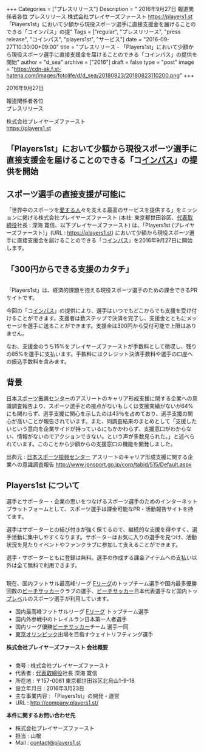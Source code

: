 +++
Categories = ["プレスリリース"]
Description = " 2016年9月27日  報道関係者各位 プレスリリース  株式会社プレイヤーズファースト https://players1.st  「Players1st」において少額から現役スポーツ選手に直接支援金を届けることのできる「コインパス」の提"
Tags = ["regular", "プレスリリース", "press release", "コインパス", "players1st", "サービス"]
date = "2016-09-27T10:30:00+09:00"
title = "プレスリリース - 「Players1st」において少額から現役スポーツ選手に直接支援金を届けることのできる「コインパス」の提供を開始"
author = "d_sea"
archive = ["2016"]
draft = false
type = "post"
image = "https://cdn-ak.f.st-hatena.com/images/fotolife/d/d_sea/20180823/20180823110200.png"
+++

<body>
<p>2016年9月27日</p>


<p>
報道関係者各位<br>プレスリリース</p>


<p>株式会社プレイヤーズファースト<br><a href="https://players1.st">https://players1.st</a></p>


<h2>「Players1st」において少額から現役スポーツ選手に直接支援金を届けることのできる「コ<a class="keyword" href="http://d.hatena.ne.jp/keyword/%A5%A4%A5%F3%A5%D1%A5%B9">インパス</a>」の提供を開始</h2>


<h2>スポーツ選手の直接支援が可能に</h2>


<p>「世界中のスポーツを<a class="keyword" href="http://d.hatena.ne.jp/keyword/%B0%A6%A4%B9%A4%EB%BF%CD">愛する人</a>々を支える最高のサービスを提供する」をミッションに掲げる株式会社プレイヤーズファースト (本社: 東京都世田谷区、<a class="keyword" href="http://d.hatena.ne.jp/keyword/%C2%E5%C9%BD%BC%E8%C4%F9%CC%F2">代表取締役</a>社長 : 深海 寛信、以下プレイヤーズファースト) は、「Players1st (プレイヤーズファースト)」(URL : <a href="https://players1.st">https://players1.st</a>) において少額から現役スポーツ選手に直接支援金を届けることのできる「コ<a class="keyword" href="http://d.hatena.ne.jp/keyword/%A5%A4%A5%F3%A5%D1%A5%B9">インパス</a>」を2016年9月27日に開始します。</p>





<h2>「300円からできる支援のカタチ」</h2>


<p><figure data-orig-width="534" data-orig-height="534" class="tmblr-full"><img src="https://cdn-ak.f.st-hatena.com/images/fotolife/d/d_sea/20180823/20180823110200.png" data-orig-width="534" data-orig-height="534" alt=""></figure></p>
<p>「Players1st」は、経済的課題を抱える現役スポーツ選手のための課金できるPRサイトです。</p>
<p>今回の「コ<a class="keyword" href="http://d.hatena.ne.jp/keyword/%A5%A4%A5%F3%A5%D1%A5%B9">インパス</a>」の提供により、選手はいつでもどこからでも支援を受け付けることができます。支援者は数ステップで決済を完了し、支援金とともにメッセージを選手に送ることができます。支援金は300円から受付可能で上限はありません。</p>
<p>なお、支援金のうち15%をプレイヤーズファーストが手数料として徴収し、残りの85%を選手に支払います。手数料にはクレジット決済手数料や選手の口座への振込手数料を含みます。</p>
<h2>背景</h2>
<p><a class="keyword" href="http://d.hatena.ne.jp/keyword/%C6%FC%CB%DC%A5%B9%A5%DD%A1%BC%A5%C4%BF%B6%B6%BD%A5%BB%A5%F3%A5%BF%A1%BC">日本スポーツ振興センター</a>のアスリートのキャリア形成支援に関する企業への意識調査報告より、スポーツ選手との接点がないもしくは支援実績がないが64%にも関わらず、選手支援に関心を示したのは43％を占めており、選手支援の関心が高いことが報告されています。また、同調査結果のまとめとして「支援したいという意向を企業サイドが持っているにもかかわらず、支援窓口がわからない、情報がないのでアクションできない。という声が多数見られた。」と述べられています。このことから少額からの支援窓口の機能を開発しました。</p>
<p>出典元 : <a class="keyword" href="http://d.hatena.ne.jp/keyword/%C6%FC%CB%DC%A5%B9%A5%DD%A1%BC%A5%C4%BF%B6%B6%BD%A5%BB%A5%F3%A5%BF%A1%BC">日本スポーツ振興センター</a> アスリートのキャリア形成支援に関する企業への意識調査報告 <a href="http://www.jpnsport.go.jp/corp/tabid/515/Default.aspx">http://www.jpnsport.go.jp/corp/tabid/515/Default.aspx</a></p>
<h2>Players1st について</h2>
<p>選手とサポーター・企業の思いをつなげるスポーツ選手のためのインターネットプラットフォームとして、スポーツ選手は課金可能なPR・活動報告サイトを持てます。</p>
<p>選手はサポーターとの結び付きが強く保てるので、継続的な支援を得やすく、選手活動に集中しやすくなります。サポーターはお気に入りの選手を見つけ、活動状況を見たりイベントやファンクラブに参加して支えることができます。</p>
<p>選手・サポーターともに登録は無料。選手の作成する課金アイテムへの支払い以外は全て無料で利用できます。<br></p>
<figure data-orig-width="1024" data-orig-height="417" class="tmblr-full"><img src="https://cdn-ak.f.st-hatena.com/images/fotolife/d/d_sea/20180823/20180823110918.jpg" data-orig-width="1024" data-orig-height="417" alt=""></figure><p>現在、国内フットサル最高峰リーグ <a class="keyword" href="http://d.hatena.ne.jp/keyword/F%A5%EA%A1%BC%A5%B0">Fリーグ</a>のトップチーム選手や国内最多優勝回数の<a class="keyword" href="http://d.hatena.ne.jp/keyword/%A5%D3%A1%BC%A5%C1%A5%B5%A5%C3%A5%AB%A1%BC">ビーチサッカー</a>クラブの選手、<a class="keyword" href="http://d.hatena.ne.jp/keyword/%A5%D3%A1%BC%A5%C1%A5%B5%A5%C3%A5%AB%A1%BC">ビーチサッカー</a>日本代表選手など国内トッ<a class="keyword" href="http://d.hatena.ne.jp/keyword/%A5%D7%A5%EC%A5%D9">プレベ</a>ルのスポーツ選手が利用しています。</p>
<ul>
<li>国内最高峰フットサルリーグ <a class="keyword" href="http://d.hatena.ne.jp/keyword/F%A5%EA%A1%BC%A5%B0">Fリーグ</a> トップチーム選手</li>
<li>国内外参戦中のトレイルラン日本第一人者選手</li>
<li>国内リーグ優勝<a class="keyword" href="http://d.hatena.ne.jp/keyword/%A5%D3%A1%BC%A5%C1%A5%B5%A5%C3%A5%AB%A1%BC">ビーチサッカー</a>チーム 選手一同</li>
<li>
<a class="keyword" href="http://d.hatena.ne.jp/keyword/%C5%EC%B5%FE%A5%AA%A5%EA%A5%F3%A5%D4%A5%C3%A5%AF">東京オリンピック</a>出場を目指すウェイトリフティング選手</li>
</ul>
<p><b>株式会社プレイヤーズファースト 会社概要</b></p>
<figure data-orig-width="900" data-orig-height="900" class="tmblr-full"><img src="https://cdn-ak.f.st-hatena.com/images/fotolife/d/d_sea/20180823/20180823110054.png" data-orig-width="900" data-orig-height="900" alt=""></figure><ul>
<li>商号 : 株式会社プレイヤーズファースト</li>
<li>代表者 : <a class="keyword" href="http://d.hatena.ne.jp/keyword/%C2%E5%C9%BD%BC%E8%C4%F9%CC%F2">代表取締役</a>社長 深海 寛信</li>
<li>所在地 : 〒157-0061 東京都世田谷区北烏山1-9-18</li>
<li>設立年月日 : 2016年3月23日</li>
<li>主な事業内容 : 「Players1st」の開発・運営</li>
<li>URL : <a href="http://company.players1.st/">http://company.players1.st/</a>
</li>
</ul>
<p><b>本件に関するお問い合わせ先</b></p>
<ul>
<li>株式会社プレイヤーズファースト</li>
<li>担当 : 山根</li>
<li>Mail : <a href="mailto:contact@players1.st">contact@players1.st</a>
</li>
</ul>
</body>
